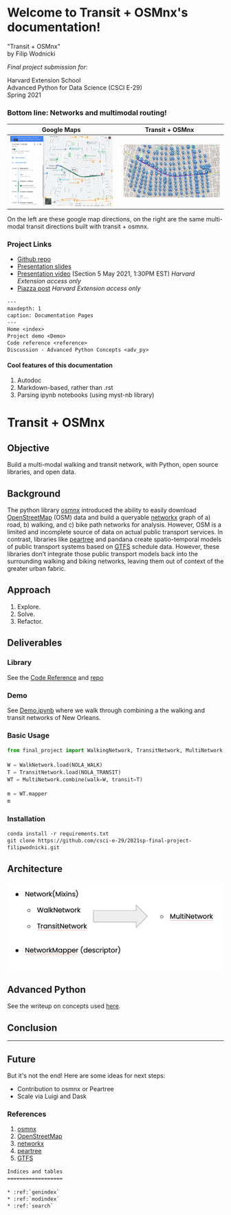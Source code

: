 Welcome to Transit + OSMnx's documentation!
===========================================

"Transit + OSMnx"  
by Filip Wodnicki

*Final project submission for:*

Harvard Extension School  
Advanced Python for Data Science (CSCI E-29)   
Spring 2021


### Bottom line: Networks and multimodal routing!

Google Maps                       |  Transit + OSMnx
:--------------------------------:|:-------------------------------------:
![Google Maps](./img/google_maps.png)  |  ![Transit + OSMnx](./img/transit_osmnx_demo.png)

On the left are these google map directions, on the right are the same multi-modal transit directions built with transit + osmnx.

### Project Links
* [Github repo](https://github.com/filipwodnicki/2021sp-final-project-filipwodnicki)  
* [Presentation slides](https://docs.google.com/presentation/d/1L0vrLfTB2FN6hQcsGmyvXr8JFdBoLr_LngKreDsC7mY/edit?usp=sharing)  
* [Presentation video](https://imhere.dcex.harvard.edu/courses/81475) (Section 5 May 2021, 1:30PM EST)  *Harvard Extension access only*
* [Piazza post](https://piazza.com/class/kjnsrz2yddr2si?cid=762)  *Harvard Extension access only*

```{toctree} 
---
maxdepth: 1
caption: Documentation Pages
---
Home <index>
Project demo <Demo>
Code reference <reference>
Discussion - Advanced Python Concepts <adv_py>
```

#### Cool features of this documentation
1. Autodoc  
2. Markdown-based, rather than .rst
3. Parsing ipynb notebooks (using myst-nb library)  

# Transit + OSMnx

## Objective
Build a multi-modal walking and transit network, with Python, open source libraries, and open data.

## Background
The python library [osmnx](https://github.com/gboeing/osmnx) introduced the ability to easily download [OpenStreetMap](https://www.openstreetmap.org/) (OSM) data and build a queryable [networkx](https://networkx.org/) graph of a) road, b) walking, and c) bike path networks for analysis. However, OSM is a limited and incomplete source of data on actual public transport services. In contrast, libraries like [peartree](https://github.com/kuanb/peartree) and pandana create spatio-temporal models of public transport systems based on [GTFS](https://gtfs.org/) schedule data. However, these libraries don’t integrate those public transport models back into the surrounding walking and biking networks, leaving them out of context of the greater urban fabric.

## Approach
1. Explore.  
2. Solve.  
3. Refactor.  

## Deliverables

### Library
See the [Code Reference](./reference.md) and [repo](https://github.com/filipwodnicki/2021sp-final-project-filipwodnicki)

### Demo
See [Demo.ipynb](./Demo.ipynb) where we walk through combining a the walking and transit networks of New Orleans.  

### Basic Usage
```python
from final_project import WalkingNetwork, TransitNetwork, MultiNetwork

W = WalkNetwork.load(NOLA_WALK)
T = TransitNetwork.load(NOLA_TRANSIT)
WT = MultiNetwork.combine(walk=W, transit=T)

m = WT.mapper
m
```

### Installation
```
conda install -r requirements.txt
git clone https://github.com/csci-e-29/2021sp-final-project-filipwodnicki.git
```


## Architecture
![architecture diagram](./img/architecture.png)

## Advanced Python
See the writeup on concepts used [here](./adv_py.md).

## Conclusion

---

## Future
But it's not the end! Here are some ideas for next steps:
* Contribution to osmnx or Peartree
* Scale via Luigi and Dask


### References

1. [osmnx](https://github.com/gboeing/osmnx)  
2. [OpenStreetMap](https://www.openstreetmap.org/)  
3. [networkx](https://networkx.org/)  
4. [peartree](https://github.com/kuanb/peartree)  
5. [GTFS](https://gtfs.org/)  





```{eval-rst}
Indices and tables
==================

* :ref:`genindex`
* :ref:`modindex`
* :ref:`search`
```